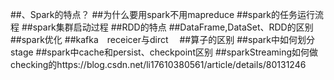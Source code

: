 ##、Spark的特点？
##为什么要用spark不用mapreduce
##spark的任务运行流程
##spark集群启动过程
##RDD的特点
##DataFrame,DataSet、RDD的区别
##spark优化
##kafka　receicer与dirct　
##算子的区别
##spark中如何划分stage
##spark中cache和persist、checkpoint区别
##sparkStreaming如何做checking的https://blog.csdn.net/li17610380561/article/details/80131246
